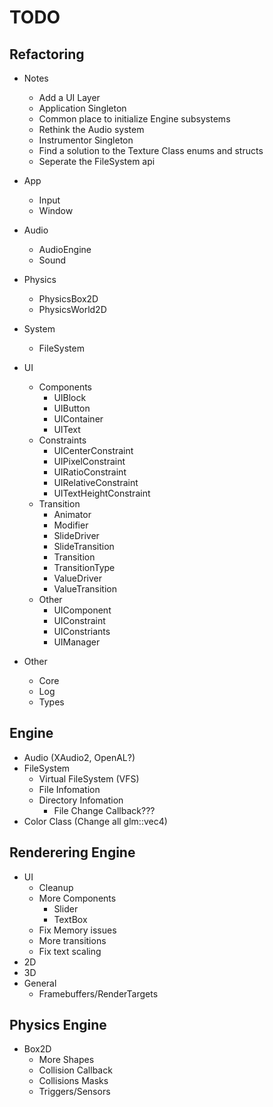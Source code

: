 # TODO

## Refactoring
* Notes
  - Add a UI Layer
  - Application Singleton
  - Common place to initialize Engine subsystems
  - Rethink the Audio system
  - Instrumentor Singleton
  - Find a solution to the Texture Class enums and structs
  - Seperate the FileSystem api

* App
  - Input
  - Window
* Audio
  - AudioEngine
  - Sound
* Physics
  - PhysicsBox2D
  - PhysicsWorld2D
* System
  - FileSystem
* UI
  * Components
    - UIBlock
    - UIButton
    - UIContainer
    - UIText
  * Constraints
    - UICenterConstraint
    - UIPixelConstraint
    - UIRatioConstraint
    - UIRelativeConstraint
    - UITextHeightConstraint
  * Transition
    - Animator
    - Modifier
    - SlideDriver
    - SlideTransition
    - Transition
    - TransitionType
    - ValueDriver
    - ValueTransition
  * Other
    - UIComponent
    - UIConstraint
    - UIConstriants
    - UIManager
* Other
  - Core
  - Log
  - Types

## Engine
* Audio (XAudio2, OpenAL?)
* FileSystem
  - Virtual FileSystem (VFS)
  - File Infomation
  - Directory Infomation
    - File Change Callback???
* Color Class (Change all glm::vec4)

## Renderering Engine
* UI 
  - Cleanup
  - More Components
    - Slider
    - TextBox
  - Fix Memory issues
  - More transitions
  - Fix text scaling
* 2D
* 3D
* General
  - Framebuffers/RenderTargets

## Physics Engine
* Box2D
  - More Shapes
  - Collision Callback
  - Collisions Masks
  - Triggers/Sensors